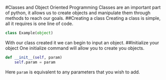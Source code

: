 #Classes and Object Oriented Programming
Classes are an important part of python, it allows us to create objects and manipulate them through methods to reach our goals.
##Creating a class
Creating a class is simple, all it requires is one line of code.
``` python
class Example(object)
```
With our class created it we can begin to input an object.
##Initialize your object
One initialize command will allow you to create you objects.
``` python
def __init__(self, param)
	self.param = param
```
Here `param` is equivalent to any parameters that you wish to add.
